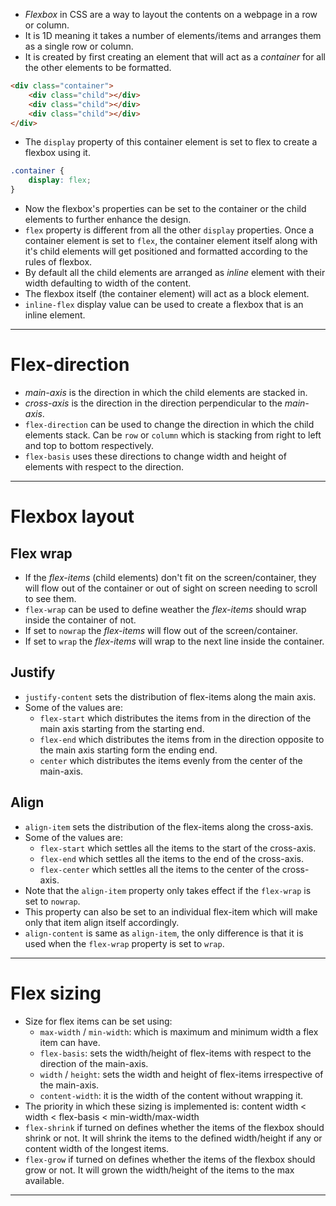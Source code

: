 - *Flexbox* in CSS are a way to layout the contents on a webpage in a row or column. 
- It is 1D meaning it takes a number of elements/items and arranges them as a single row or column.
- It is created by first creating an element that will act as a *container* for all the other elements to be formatted. 
```html
<div class="container">
    <div class="child"></div>
    <div class="child"></div>
    <div class="child"></div>
</div>
```
- The `display` property of this container element is set to flex to create a flexbox using it.
```css
.container {
    display: flex;
}
```
- Now the flexbox's properties can be set to the container or the child elements to further enhance the design.
- `flex` property is different from all the other `display` properties. Once a container element is set to `flex`, the container element itself along with it's child elements will get positioned and formatted according to the rules of flexbox.
- By default all the child elements are arranged as *inline* element with their width defaulting to width of the content.
- The flexbox itself (the container element) will act as a block element.
- `inline-flex` display value can be used to create a flexbox that is an inline element.
---
# Flex-direction
- *main-axis* is the direction in which the child elements are stacked in.
- *cross-axis* is the direction in the direction perpendicular to the *main-axis*.
- `flex-direction` can be used to change the direction in which the child elements stack. Can be `row` or `column` which is stacking from right to left and top to bottom respectively.
- `flex-basis` uses these directions to change width and height of elements with respect to the direction.
---
# Flexbox layout
## Flex wrap
- If the *flex-items* (child elements) don't fit on the screen/container, they will flow out of the container or out of sight on screen needing to scroll to see them.
- `flex-wrap` can be used to define weather the *flex-items* should wrap inside the container of not.
- If set to `nowrap` the *flex-items* will flow out of the screen/container.
- If set to `wrap` the *flex-items* will wrap to the next line inside the container.
## Justify
- `justify-content` sets the distribution of flex-items along the main axis.
- Some of the values are:
	- `flex-start` which distributes the items from in the direction of the main axis starting from the starting end.
	- `flex-end` which distributes the items from in the direction opposite to the main axis starting form the ending end.
	- `center` which distributes the items evenly from the center of the main-axis.
## Align
- `align-item` sets the distribution of the flex-items along the cross-axis.
- Some of the values are:
	- `flex-start` which settles all the items to the start of the cross-axis.
	- `flex-end` which settles all the items to the end of the cross-axis.
	- `flex-center` which settles all the items to the center of the cross-axis.
- Note that the `align-item` property only takes effect if the `flex-wrap` is set to `nowrap`.
- This property can also be set to an individual flex-item which will make only that item align itself accordingly.
- `align-content` is same as `align-item`, the only difference is that it is used when the `flex-wrap` property is set to `wrap`.
---
# Flex sizing
- Size for flex items can be set using:
	- `max-width` / `min-width`: which is maximum and minimum width a flex item can have.
	- `flex-basis`: sets the width/height of flex-items with respect to the direction of the main-axis.
	- `width` / `height`: sets the width and height of flex-items irrespective of the main-axis.
	- `content-width`: it is the width of the content without wrapping it.
- The priority in which these sizing is implemented is:
	content width < width < flex-basis < min-width/max-width
-  `flex-shrink` if turned on defines whether the items of the flexbox should shrink or not. It will shrink the items to the defined width/height if any or content width of the longest items.
- `flex-grow` if turned on defines whether the items of the flexbox should grow or not. It will grown the width/height of the items to the max available.
---

